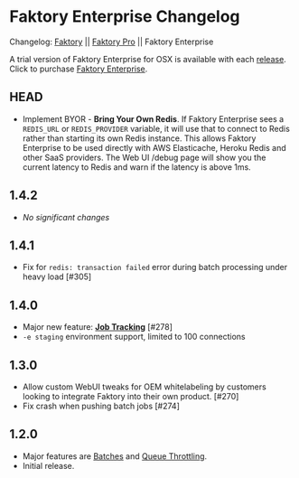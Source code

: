 # Faktory Enterprise Changelog

Changelog: [Faktory](https://github.com/contribsys/faktory/blob/master/Changes.md) || [Faktory Pro](https://github.com/contribsys/faktory/blob/master/Pro-Changes.md) || Faktory Enterprise

A trial version of Faktory Enterprise for OSX is available with each [release](/contribsys/faktory/releases/).
Click to purchase [Faktory Enterprise](https://billing.contribsys.com/fent/).

## HEAD

- Implement BYOR - **Bring Your Own Redis**. If Faktory Enterprise sees a
  `REDIS_URL` or `REDIS_PROVIDER` variable, it will use that to connect
  to Redis rather than starting its own Redis instance. This allows
  Faktory Enterprise to be used directly with AWS Elasticache, Heroku
  Redis and other SaaS providers. The Web UI /debug page will show you
  the current latency to Redis and warn if the latency is above 1ms.

## 1.4.2

- *No significant changes*

## 1.4.1

- Fix for `redis: transaction failed` error during batch processing under heavy load [#305]

## 1.4.0

- Major new feature: **[Job Tracking](https://github.com/contribsys/faktory/wiki/Ent-Tracking)** [#278]
- `-e staging` environment support, limited to 100 connections

## 1.3.0

- Allow custom WebUI tweaks for OEM whitelabeling by customers looking
  to integrate Faktory into their own product. [#270]
- Fix crash when pushing batch jobs [#274]

## 1.2.0

- Major features are [Batches](https://github.com/contribsys/faktory/wiki/Ent-Batches) and [Queue Throttling](https://github.com/contribsys/faktory/wiki/Ent-Throttling).
- Initial release.

